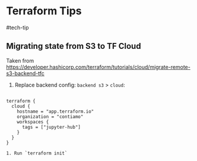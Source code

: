 # Terraform Tips

#tech-tip 
## Migrating state from S3 to TF Cloud

Taken from https://developer.hashicorp.com/terraform/tutorials/cloud/migrate-remote-s3-backend-tfc

1. Replace backend config: `backend s3` > `cloud`:
```
```
```hcl
terraform {
  cloud {
    hostname = "app.terraform.io"
    organization = "contiamo"
    workspaces {
      tags = ["jupyter-hub"]
    }
  }
}
```

	1. Run `terraform init`